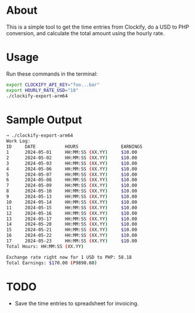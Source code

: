 # About

This is a simple tool to get the time entries from Clockify, do a USD to PHP conversion, and calculate the total amount using the hourly rate.

# Usage

Run these commands in the terminal:

```bash
export CLOCKIFY_API_KEY="foo...bar"
export HOURLY_RATE_USD="10"
./clockify-export-arm64
```

# Sample Output

```bash
→ ./clockify-export-arm64
Work Log:
ID     DATE           HOURS                EARNINGS
1      2024-05-01     HH:MM:SS (XX.YY)     $10.00
2      2024-05-02     HH:MM:SS (XX.YY)     $10.00
3      2024-05-03     HH:MM:SS (XX.YY)     $10.00
4      2024-05-06     HH:MM:SS (XX.YY)     $10.00
5      2024-05-07     HH:MM:SS (XX.YY)     $10.00
6      2024-05-08     HH:MM:SS (XX.YY)     $10.00
7      2024-05-09     HH:MM:SS (XX.YY)     $10.00
8      2024-05-10     HH:MM:SS (XX.YY)     $10.00
9      2024-05-13     HH:MM:SS (XX.YY)     $10.00
10     2024-05-14     HH:MM:SS (XX.YY)     $10.00
11     2024-05-15     HH:MM:SS (XX.YY)     $10.00
12     2024-05-16     HH:MM:SS (XX.YY)     $10.00
13     2024-05-17     HH:MM:SS (XX.YY)     $10.00
14     2024-05-20     HH:MM:SS (XX.YY)     $10.00
15     2024-05-21     HH:MM:SS (XX.YY)     $10.00
16     2024-05-22     HH:MM:SS (XX.YY)     $10.00
17     2024-05-23     HH:MM:SS (XX.YY)     $10.00
Total Hours: HH:MM:SS (XX.YY)

Exchange rate right now for 1 USD to PHP: 58.18
Total Earnings: $170.00 (P9890.60)
```

# TODO

- Save the time entries to spreadsheet for invoicing.
